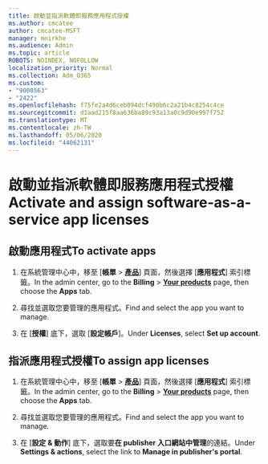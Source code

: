 ```yaml
---
title: 啟動並指派軟體即服務應用程式授權
ms.author: cmcatee
author: cmcatee-MSFT
manager: mnirkhe
ms.audience: Admin
ms.topic: article
ROBOTS: NOINDEX, NOFOLLOW
localization_priority: Normal
ms.collection: Adm_O365
ms.custom:
- "9000563"
- "2422"
ms.openlocfilehash: f75fe2a4d6ceb094dcf490b6c2a21b4c8254c4ce
ms.sourcegitcommit: d1aad215f8aa636ba89c93a13a0c9d90e997f752
ms.translationtype: MT
ms.contentlocale: zh-TW
ms.lasthandoff: 05/06/2020
ms.locfileid: "44062131"
---
```

# <a name="activate-and-assign-software-as-a-service-app-licenses"></a><span data-ttu-id="9bf6e-102">啟動並指派軟體即服務應用程式授權</span><span class="sxs-lookup"><span data-stu-id="9bf6e-102">Activate and assign software-as-a-service app licenses</span></span> 

## <a name="to-activate-apps"></a><span data-ttu-id="9bf6e-103">啟動應用程式</span><span class="sxs-lookup"><span data-stu-id="9bf6e-103">To activate apps</span></span>

1. <span data-ttu-id="9bf6e-104">在系統管理中心中，移至 [**帳單** > **[產品](https://go.microsoft.com/fwlink/p/?linkid=842054)**] 頁面，然後選擇 [**應用程式**] 索引標籤。</span><span class="sxs-lookup"><span data-stu-id="9bf6e-104">In the admin center, go to the **Billing** > **[Your products](https://go.microsoft.com/fwlink/p/?linkid=842054)** page, then choose the **Apps** tab.</span></span>

2. <span data-ttu-id="9bf6e-105">尋找並選取您要管理的應用程式。</span><span class="sxs-lookup"><span data-stu-id="9bf6e-105">Find and select the app you want to manage.</span></span>

3. <span data-ttu-id="9bf6e-106">在 [**授權**] 底下，選取 [**設定帳戶**]。</span><span class="sxs-lookup"><span data-stu-id="9bf6e-106">Under **Licenses**, select **Set up account**.</span></span>  

## <a name="to-assign-app-licenses"></a><span data-ttu-id="9bf6e-107">指派應用程式授權</span><span class="sxs-lookup"><span data-stu-id="9bf6e-107">To assign app licenses</span></span>

1. <span data-ttu-id="9bf6e-108">在系統管理中心中，移至 [**帳單** > **[產品](https://go.microsoft.com/fwlink/p/?linkid=842054)**] 頁面，然後選擇 [**應用程式**] 索引標籤。</span><span class="sxs-lookup"><span data-stu-id="9bf6e-108">In the admin center, go to the **Billing** > **[Your products](https://go.microsoft.com/fwlink/p/?linkid=842054)** page, then choose the **Apps** tab.</span></span>

2. <span data-ttu-id="9bf6e-109">尋找並選取您要管理的應用程式。</span><span class="sxs-lookup"><span data-stu-id="9bf6e-109">Find and select the app you want to manage.</span></span>  

3. <span data-ttu-id="9bf6e-110">在 [**設定 & 動作**] 底下，選取要**在 publisher 入口網站中管理**的連結。</span><span class="sxs-lookup"><span data-stu-id="9bf6e-110">Under **Settings & actions**, select the link to **Manage in publisher's portal**.</span></span>